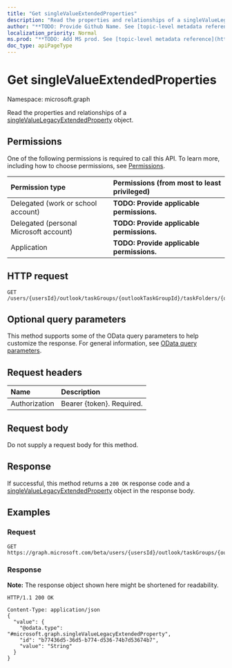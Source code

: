 ```yaml
---
title: "Get singleValueExtendedProperties"
description: "Read the properties and relationships of a singleValueLegacyExtendedProperty object."
author: "**TODO: Provide Github Name. See [topic-level metadata reference](https://msgo.azurewebsites.net/add/document/guidelines/metadata.html#topic-level-metadata)**"
localization_priority: Normal
ms.prod: "**TODO: Add MS prod. See [topic-level metadata reference](https://msgo.azurewebsites.net/add/document/guidelines/metadata.html#topic-level-metadata)**"
doc_type: apiPageType
---
```


# Get singleValueExtendedProperties
Namespace: microsoft.graph

Read the properties and relationships of a [singleValueLegacyExtendedProperty](../resources/singlevaluelegacyextendedproperty.md) object.

## Permissions
One of the following permissions is required to call this API. To learn more, including how to choose permissions, see [Permissions](/graph/permissions-reference).

|Permission type|Permissions (from most to least privileged)|
|:---|:---|
|Delegated (work or school account)|**TODO: Provide applicable permissions.**|
|Delegated (personal Microsoft account)|**TODO: Provide applicable permissions.**|
|Application|**TODO: Provide applicable permissions.**|

## HTTP request

<!-- {
  "blockType": "ignored"
}
-->
``` http
GET /users/{usersId}/outlook/taskGroups/{outlookTaskGroupId}/taskFolders/{outlookTaskFolderId}/tasks/{outlookTaskId}/singleValueExtendedProperties
```

## Optional query parameters
This method supports some of the OData query parameters to help customize the response. For general information, see [OData query parameters](/graph/query-parameters).

## Request headers
|Name|Description|
|:---|:---|
|Authorization|Bearer {token}. Required.|

## Request body
Do not supply a request body for this method.

## Response

If successful, this method returns a `200 OK` response code and a [singleValueLegacyExtendedProperty](../resources/singlevaluelegacyextendedproperty.md) object in the response body.

## Examples

### Request
<!-- {
  "blockType": "request",
  "name": "get_singlevaluelegacyextendedproperty"
}
-->
``` http
GET https://graph.microsoft.com/beta/users/{usersId}/outlook/taskGroups/{outlookTaskGroupId}/taskFolders/{outlookTaskFolderId}/tasks/{outlookTaskId}/singleValueExtendedProperties
```


### Response
**Note:** The response object shown here might be shortened for readability.
<!-- {
  "blockType": "response",
  "truncated": true,
  "@odata.type": "microsoft.graph.singleValueLegacyExtendedProperty"
}
-->
``` http
HTTP/1.1 200 OK

Content-Type: application/json
{
  "value": {
    "@odata.type": "#microsoft.graph.singleValueLegacyExtendedProperty",
    "id": "b77436d5-36d5-b774-d536-74b7d53674b7",
    "value": "String"
  }
}
```

